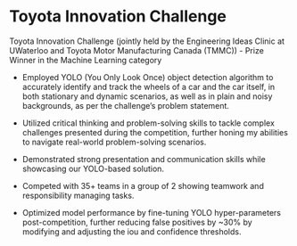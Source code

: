 # Toyota Innovation Challenge


Toyota Innovation Challenge (jointly held by the Engineering Ideas Clinic at UWaterloo and Toyota Motor Manufacturing Canada (TMMC)) - Prize Winner in the Machine Learning category

- Employed YOLO (You Only Look Once) object detection algorithm to accurately identify and track the wheels of a car and the car itself, in both stationary and dynamic scenarios, as well as in plain and noisy backgrounds, as per the challenge’s problem statement.

- Utilized critical thinking and problem-solving skills to tackle complex challenges presented during the competition, further honing my abilities to navigate real-world problem-solving scenarios.

- Demonstrated strong presentation and communication skills while showcasing our YOLO-based solution.

- Competed with 35+ teams in a group of 2 showing teamwork and responsibility managing tasks.

- Optimized model performance by fine-tuning YOLO hyper-parameters post-competition, further reducing false positives by ~30% by modifying and adjusting the iou and confidence thresholds. 


